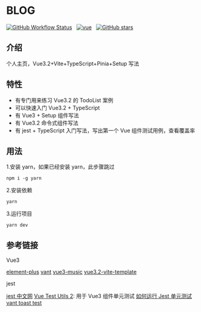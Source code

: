 # BLOG

[![GitHub Workflow Status](https://img.shields.io/github/workflow/status/shaobeichen/blog/blog%20deploy?label=deploy&style=for-the-badge)](https://github.com/shaobeichen/blog/actions/workflows/action.yml)
&nbsp;
[![vue](https://img.shields.io/badge/MADE%20WITH-VUE3.2-42a97a?style=for-the-badge&labelColor=35495d)](https://vuejs.org)
&nbsp;
[![GitHub stars](https://img.shields.io/github/stars/shaobeichen/blog.svg?style=for-the-badge)](https://github.com/shaobeichen/blog/stargazers)
&nbsp;

## 介绍

个人主页，Vue3.2+Vite+TypeScript+Pinia+Setup 写法

## 特性

- 有专门用来练习 Vue3.2 的 TodoList 案例
- 可以快速入门 Vue3.2 + TypeScript
- 有 Vue3 + Setup 组件写法
- 有 Vue3.2 命令式组件写法
- 有 jest + TypeScript 入门写法，写出第一个 Vue 组件测试用例，查看覆盖率

## 用法

1.安装 yarn，如果已经安装 yarn，此步骤跳过

```
npm i -g yarn
```

2.安装依赖

```
yarn
```

3.运行项目

```
yarn dev
```

## 参考链接

Vue3

[element-plus](https://github.com/element-plus/element-plus/tree/dev/packages/components)
[vant](https://github.com/youzan/vant)
[vue3-music](https://github.com/SmallRuralDog/vue3-music/blob/master/src/views/playlist/PlayList.vue)
[vue3.2-vite-template](https://github.com/BoyYangzai/vue3.2-vite-template/blob/main/src/components/Message/Message.ts)

jest

[jest 中文网](https://jestjs.io/zh-Hans/docs/getting-started)
[Vue Test Utils 2](https://test-utils.vuejs.org/guide/): 用于 Vue3 组件单元测试
[如何运行 Jest 单元测试](https://developer.aliyun.com/article/975177)
[vant toast test](https://github.com/youzan/vant/blob/dev/packages/vant/src/toast/test/index.spec.ts)
